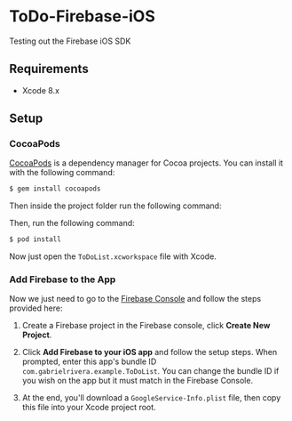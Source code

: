 # ToDo-Firebase-iOS
Testing out the Firebase iOS SDK

## Requirements

- Xcode 8.x

## Setup

### CocoaPods

[CocoaPods](http://cocoapods.org) is a dependency manager for Cocoa projects. You can install it with the following command:

```bash
$ gem install cocoapods
```

Then inside the project folder run the following command:

Then, run the following command:

```bash
$ pod install
```

Now just open the `ToDoList.xcworkspace` file with Xcode.

### Add Firebase to the App

Now we just need to go to the [Firebase Console](https://console.firebase.google.com) and follow the steps provided here:

1. Create a Firebase project in the Firebase console, click **Create New Project**.

2. Click **Add Firebase to your iOS app** and follow the setup steps. When prompted, enter this app's bundle ID
`com.gabrielrivera.example.ToDoList`. You can change the bundle ID if you wish on the app but it must match in
the Firebase Console.

3. At the end, you'll download a `GoogleService-Info.plist` file, then copy this file into your Xcode project root.
